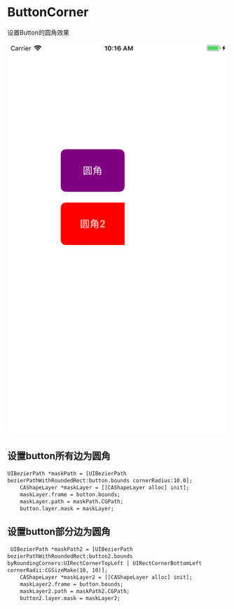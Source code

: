 # ButtonCorner
设置Button的圆角效果

![](https://github.com/ziyilixin/ButtonCorner/blob/master/ButtonCorner/ButtonCorner/ScreenShot/Simulator%20Screen%20Shot%20-%20iPhone%208%20Plus%20-%202018-08-16%20at%2010.16.47.png?raw=true)

## 设置button所有边为圆角
```objc
UIBezierPath *maskPath = [UIBezierPath bezierPathWithRoundedRect:button.bounds cornerRadius:10.0];
    CAShapeLayer *maskLayer = [[CAShapeLayer alloc] init];
    maskLayer.frame = button.bounds;
    maskLayer.path = maskPath.CGPath;
    button.layer.mask = maskLayer;
```

## 设置button部分边为圆角
```objc
 UIBezierPath *maskPath2 = [UIBezierPath bezierPathWithRoundedRect:button2.bounds byRoundingCorners:UIRectCornerTopLeft | UIRectCornerBottomLeft cornerRadii:CGSizeMake(10, 10)];
    CAShapeLayer *maskLayer2 = [[CAShapeLayer alloc] init];
    maskLayer2.frame = button.bounds;
    maskLayer2.path = maskPath2.CGPath;
    button2.layer.mask = maskLayer2;
```
